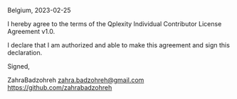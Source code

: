 Belgium, 2023-02-25

I hereby agree to the terms of the Qplexity Individual Contributor License
Agreement v1.0.

I declare that I am authorized and able to make this agreement and sign this
declaration.

Signed,

ZahraBadzohreh zahra.badzohreh@gmail.com https://github.com/zahrabadzohreh
